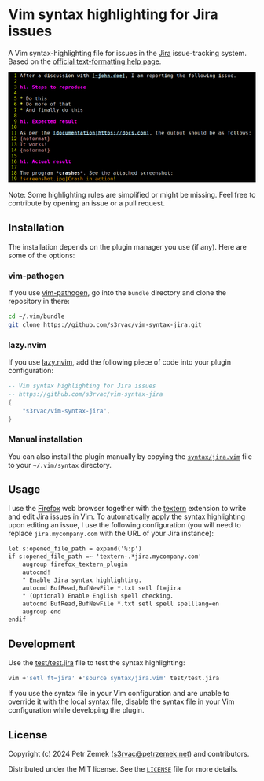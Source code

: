 # Vim syntax highlighting for Jira issues

A Vim syntax-highlighting file for issues in the [Jira](https://www.atlassian.com/software/jira) issue-tracking system. Based on the [official text-formatting help page](https://jira.atlassian.com/secure/WikiRendererHelpAction.jspa?section=all).

![Screenshot](screenshot.png "Here is how the highlighting looks in my Vim.")

Note: Some highlighting rules are simplified or might be missing. Feel free to contribute by opening an issue or a pull request.

## Installation

The installation depends on the plugin manager you use (if any). Here are some of the options:

### vim-pathogen

If you use [vim-pathogen](https://github.com/tpope/vim-pathogen), go into the `bundle` directory and clone the repository in there:
```bash
cd ~/.vim/bundle
git clone https://github.com/s3rvac/vim-syntax-jira.git
```

### lazy.nvim

If you use [lazy.nvim](https://github.com/folke/lazy.nvim), add the following piece of code into your plugin configuration:
```lua
-- Vim syntax highlighting for Jira issues
-- https://github.com/s3rvac/vim-syntax-jira
{
    "s3rvac/vim-syntax-jira",
}
```

### Manual installation

You can also install the plugin manually by copying the [`syntax/jira.vim`](https://raw.githubusercontent.com/s3rvac/vim-syntax-jira/master/syntax/jira.vim) file to your `~/.vim/syntax` directory.

## Usage

I use the [Firefox](https://www.mozilla.org/en-US/firefox/) web browser together with the [textern](https://github.com/jlebon/textern) extension to write and edit Jira issues in Vim. To automatically apply the syntax highlighting upon editing an issue, I use the following configuration (you will need to replace `jira.mycompany.com` with the URL of your Jira instance):
```vim
let s:opened_file_path = expand('%:p')
if s:opened_file_path =~ 'textern-.*jira.mycompany.com'
    augroup firefox_textern_plugin
    autocmd!
    " Enable Jira syntax highlighting.
    autocmd BufRead,BufNewFile *.txt setl ft=jira
    " (Optional) Enable English spell checking.
    autocmd BufRead,BufNewFile *.txt setl spell spelllang=en
    augroup end
endif
```

## Development

Use the [test/test.jira](test/test.jira) file to test the syntax highlighting:
```bash
vim +'setl ft=jira' +'source syntax/jira.vim' test/test.jira
```
If you use the syntax file in your Vim configuration and are unable to override it with the local syntax file, disable the syntax file in your Vim configuration while developing the plugin.

## License

Copyright (c) 2024 Petr Zemek (s3rvac@petrzemek.net) and contributors.

Distributed under the MIT license. See the [`LICENSE`](LICENSE) file for more details.
